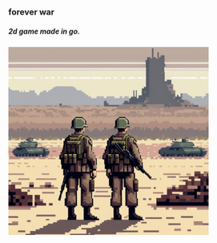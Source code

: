 ### forever war
##### 2d game made in go. 
<img src="assets/thumbnail.jpg" alt="thumbnail" width="400"/>




